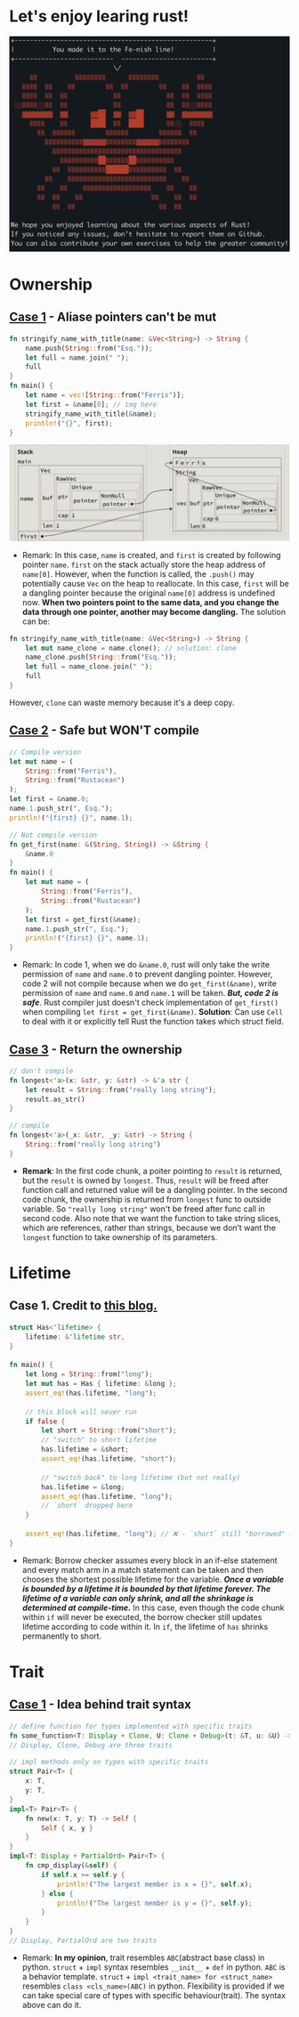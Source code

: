 # Let's enjoy learing rust!
![alt text](img/enjoy_learning_rust.png)


# Ownership

## <a href="https://rust-book.cs.brown.edu/ch04-03-fixing-ownership-errors.html#fixing-an-unsafe-program-not-enough-permissions">Case 1</a> - Aliase pointers can't be mut
```rust
fn stringify_name_with_title(name: &Vec<String>) -> String {
    name.push(String::from("Esq."));
    let full = name.join(" ");
    full
}
fn main() {
    let name = vec![String::from("Ferris")];
    let first = &name[0]; // img here
    stringify_name_with_title(&name);
    println!("{}", first);
}
```
![alt text](img/case1.png)
- Remark: In this case, `name` is created, and `first` is created by following pointer `name`. `first` on the stack actually store the heap address of `name[0]`. However, when the function is called, the `.push()` may potentially cause `Vec` on the heap to reallocate. In this case, `first` will be a dangling pointer because the original `name[0]` address is undefined now. **When two pointers point to the same data, and you change the data through one pointer, another may become dangling.** The solution can be:
```rust
fn stringify_name_with_title(name: &Vec<String>) -> String {
    let mut name_clone = name.clone(); // solution: clone
    name_clone.push(String::from("Esq."));
    let full = name_clone.join(" ");
    full
}
```
However, `clone` can waste memory because it's a deep copy.




## <a href="https://rust-book.cs.brown.edu/ch04-03-fixing-ownership-errors.html#fixing-a-safe-program-mutating-different-tuple-fields">Case 2</a> - Safe but WON'T compile
```rust
// Compile version
let mut name = (
    String::from("Ferris"), 
    String::from("Rustacean")
);
let first = &name.0;
name.1.push_str(", Esq.");
println!("{first} {}", name.1);
```
```rust
// Not compile version
fn get_first(name: &(String, String)) -> &String {
    &name.0
}
fn main() {
    let mut name = (
        String::from("Ferris"), 
        String::from("Rustacean")
    );
    let first = get_first(&name);
    name.1.push_str(", Esq.");
    println!("{first} {}", name.1);
}
```
- Remark: In code 1, when we do `&name.0`, rust will only take the write permission of `name` and `name.0` to prevent dangling pointer. However, code 2 will not compile because when we do `get_first(&name)`, write permission of `name` and `name.0` and `name.1` will be taken. ***But, code 2 is safe***. Rust compiler just doesn't check implementation of `get_first()` when compiling `let first = get_first(&name)`. **Solution**: Can use `Cell` to deal with it or explicitly tell Rust the function takes which struct field.


## <a href="https://course.rs/basic/lifetime.html#深入思考生命周期标注">Case 3</a> - Return the ownership
```rust
// don't compile
fn longest<'a>(x: &str, y: &str) -> &'a str {
    let result = String::from("really long string");
    result.as_str()
}
```
```rust
// compile
fn longest<'a>(_x: &str, _y: &str) -> String {
    String::from("really long string")
}
```
- **Remark**: In the first code chunk, a poiter pointing to `result` is returned, but the `result` is owned by `longest`. Thus, `result` will be freed after function call and returned value will be a dangling pointer. In the second code chunk, the ownership is returned from `longest` func to outside variable. So `"really long string"` won't be freed after func call in second code. Also note that we want the function to take string slices, which are references, rather than strings, because we don’t want the `longest` function to take ownership of its parameters.



# Lifetime
## Case 1. Credit to <a href = "https://github.com/pretzelhammer/rust-blog/blob/master/posts/common-rust-lifetime-misconceptions.md#8-lifetimes-can-grow-and-shrink-at-run-time">this blog.</a>
```rust
struct Has<'lifetime> {
    lifetime: &'lifetime str,
}

fn main() {
    let long = String::from("long");
    let mut has = Has { lifetime: &long };
    assert_eq!(has.lifetime, "long");

    // this block will never run
    if false {
        let short = String::from("short");
        // "switch" to short lifetime
        has.lifetime = &short;
        assert_eq!(has.lifetime, "short");

        // "switch back" to long lifetime (but not really)
        has.lifetime = &long;
        assert_eq!(has.lifetime, "long");
        // `short` dropped here
    }

    assert_eq!(has.lifetime, "long"); // ❌ - `short` still "borrowed" after drop
}
```

- Remark: Borrow checker assumes every block in an if-else statement and every match arm in a match statement can be taken and then chooses the shortest possible lifetime for the variable. ***Once a variable is bounded by a lifetime it is bounded by that lifetime forever. The lifetime of a variable can only shrink, and all the shrinkage is determined at compile-time.*** In this case, even though the code chunk within `if` will never be executed, the borrow checker still updates lifetime according to code within it. In `if`, the lifetime of `has` shrinks permanently to short.





# Trait
## <a href="https://rust-book.cs.brown.edu/ch10-02-traits.html#specifying-multiple-trait-bounds-with-the--syntax">Case 1</a> - Idea behind trait syntax
```rust
// define function for types implemented with specific traits
fn some_function<T: Display + Clone, U: Clone + Debug>(t: &T, u: &U) -> i32 {}
// Display, Clone, Debug are three traits
```
```rust
// impl methods only on types with specific traits
struct Pair<T> {
    x: T,
    y: T,
}
impl<T> Pair<T> {
    fn new(x: T, y: T) -> Self {
        Self { x, y }
    }
}
impl<T: Display + PartialOrd> Pair<T> {
    fn cmp_display(&self) {
        if self.x >= self.y {
            println!("The largest member is x = {}", self.x);
        } else {
            println!("The largest member is y = {}", self.y);
        }
    }
}
// Display, PartialOrd are two traits
```
- Remark: **In my opinion**, trait resembles `ABC`(abstract base class) in python. `struct` + `impl` syntax resembles `__init__` + `def` in python. `ABC` is a behavior template. `struct` + `impl <trait_name> for <struct_name>` resembles `class <cls_name>(ABC)` in python. Flexibility is provided if we can take special care of types with specific behaviour(trait). The syntax above can do it.













